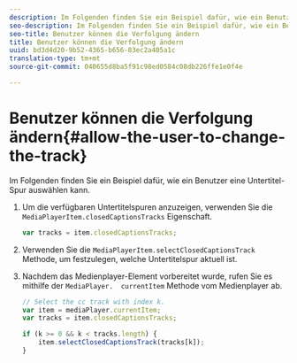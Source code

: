 ```yaml
---
description: Im Folgenden finden Sie ein Beispiel dafür, wie ein Benutzer eine Untertitel-Spur auswählen kann.
seo-description: Im Folgenden finden Sie ein Beispiel dafür, wie ein Benutzer eine Untertitel-Spur auswählen kann.
seo-title: Benutzer können die Verfolgung ändern
title: Benutzer können die Verfolgung ändern
uuid: bd3d4d20-9b52-4365-b656-83ec2a405a1c
translation-type: tm+mt
source-git-commit: 040655d8ba5f91c98ed0584c08db226ffe1e0f4e

---
```



# Benutzer können die Verfolgung ändern{#allow-the-user-to-change-the-track}

Im Folgenden finden Sie ein Beispiel dafür, wie ein Benutzer eine Untertitel-Spur auswählen kann.

1. Um die verfügbaren Untertitelspuren anzuzeigen, verwenden Sie die `MediaPlayerItem.closedCaptionsTracks` Eigenschaft.

   ```js
   var tracks = item.closedCaptionsTracks;
   ```

1. Verwenden Sie die `MediaPlayerItem.selectClosedCaptionsTrack` Methode, um festzulegen, welche Untertitelspur aktuell ist.
1. Nachdem das Medienplayer-Element vorbereitet wurde, rufen Sie es mithilfe der ` MediaPlayer.  currentItem ` Methode vom Medienplayer ab.

   ```js
   // Select the cc track with index k. 
   var item = mediaPlayer.currentItem;     
   var tracks = item.closedCaptionsTracks; 
   
   if (k >= 0 && k < tracks.length) { 
       item.selectClosedCaptionsTrack(tracks[k]); 
   }
   ```

